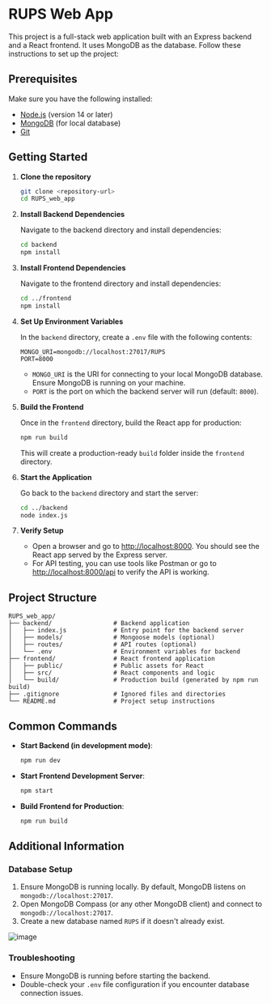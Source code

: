 # RUPS Web App

This project is a full-stack web application built with an Express backend and a React frontend. It uses MongoDB as the database. Follow these instructions to set up the project:

## Prerequisites

Make sure you have the following installed:
- [Node.js](https://nodejs.org/) (version 14 or later)
- [MongoDB](https://www.mongodb.com/try/download/community) (for local database)
- [Git](https://git-scm.com/)

## Getting Started

1. **Clone the repository**

   ```bash
   git clone <repository-url>
   cd RUPS_web_app
   ```

2. **Install Backend Dependencies**

   Navigate to the backend directory and install dependencies:

   ```bash
   cd backend
   npm install
   ```

3. **Install Frontend Dependencies**

   Navigate to the frontend directory and install dependencies:

   ```bash
   cd ../frontend
   npm install
   ```

4. **Set Up Environment Variables**

   In the `backend` directory, create a `.env` file with the following contents:

   ```plaintext
   MONGO_URI=mongodb://localhost:27017/RUPS
   PORT=8000
   ```

   - `MONGO_URI` is the URI for connecting to your local MongoDB database. Ensure MongoDB is running on your machine.
   - `PORT` is the port on which the backend server will run (default: `8000`).

5. **Build the Frontend**

   Once in the `frontend` directory, build the React app for production:

   ```bash
   npm run build
   ```

   This will create a production-ready `build` folder inside the `frontend` directory.

6. **Start the Application**

   Go back to the `backend` directory and start the server:

   ```bash
   cd ../backend
   node index.js
   ```

7. **Verify Setup**

   - Open a browser and go to [http://localhost:8000](http://localhost:8000). You should see the React app served by the Express server.
   - For API testing, you can use tools like Postman or go to [http://localhost:8000/api](http://localhost:8000/api) to verify the API is working.

## Project Structure

```plaintext
RUPS_web_app/
├── backend/                 # Backend application
│   ├── index.js             # Entry point for the backend server
│   ├── models/              # Mongoose models (optional)
│   ├── routes/              # API routes (optional)
│   └── .env                 # Environment variables for backend
├── frontend/                # React frontend application
│   ├── public/              # Public assets for React
│   ├── src/                 # React components and logic
│   └── build/               # Production build (generated by npm run build)
├── .gitignore               # Ignored files and directories
└── README.md                # Project setup instructions
```

## Common Commands

- **Start Backend (in development mode)**:

   ```bash
   npm run dev
   ```

- **Start Frontend Development Server**:

   ```bash
   npm start
   ```

- **Build Frontend for Production**:

   ```bash
   npm run build
   ```

## Additional Information

### Database Setup

1. Ensure MongoDB is running locally. By default, MongoDB listens on `mongodb://localhost:27017`.
2. Open MongoDB Compass (or any other MongoDB client) and connect to `mongodb://localhost:27017`.
3. Create a new database named `RUPS` if it doesn't already exist.

![image](https://github.com/user-attachments/assets/2e567cbc-fe77-4d2e-bc38-7330cc2be56d)

### Troubleshooting

- Ensure MongoDB is running before starting the backend.
- Double-check your `.env` file configuration if you encounter database connection issues.

